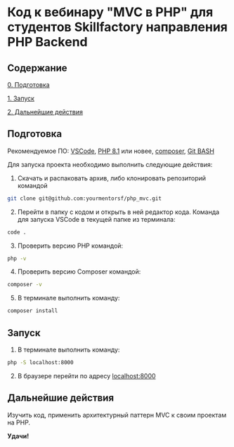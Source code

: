# Код к вебинару "MVC в PHP" для студентов Skillfactory направления PHP Backend

## Содержание

[0. Подготовка](readme.md#Подготовка)

[1. Запуск](readme.md#Запуск)

[2. Дальнейшие действия](readme.md#Дальнейшие-действия)

## Подготовка

Рекомендуемое ПО:
[VSCode](https://code.visualstudio.com/), [PHP 8.1](https://www.php.net/downloads.php) или новее, [composer](https://getcomposer.org/), [Git BASH](https://gitforwindows.org/)

Для запуска проекта необходимо выполнить следующие действия:

1. Скачать и распаковать архив, либо клонировать репозиторий командой

```bash
git clone git@github.com:yourmentorsf/php_mvc.git
```
2. Перейти в папку с кодом и открыть в ней редактор кода. Команда для запуска VSCode в текущей папке из терминала:

```bash
code .
```

3. Проверить версию PHP командой:

```bash
php -v
```

4. Проверить версию Composer командой:

```bash
composer -v
```

5. В терминале выполнить команду:

```bash
composer install
```

## Запуск

1. В терминале выполнить команду: 

```bash
php -S localhost:8000 
```

2. В браузере перейти по адресу [localhost:8000](http://localhost:8000)

## Дальнейшие действия

Изучить код, применить архитектурный паттерн MVC к своим проектам на PHP. 

**Удачи!**